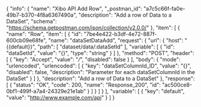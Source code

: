 {
  "info": {
    "name": "Xibo API Add Row",
    "_postman_id": "a7c5c66f-fa0e-49b7-b370-4f8a6367490a",
    "description": "Add a row of Data to a DataSet",
    "schema": "https://schema.getpostman.com/json/collection/v2.0.0/"
  },
  "item": [
    {
      "name": "Row",
      "item": [
        {
          "id": "7be4e422-b3df-4e72-887f-600cb09e68fe",
          "name": "dataSetDataAdd",
          "request": {
            "url": {
              "host": "{{default}}",
              "path": [
                "dataset/data/:dataSetId"
              ],
              "variable": [
                {
                  "id": "dataSetId",
                  "value": "{}",
                  "type": "string"
                }
              ]
            },
            "method": "POST",
            "header": [
              {
                "key": "Accept",
                "value": "*/*",
                "disabled": false
              }
            ],
            "body": {
              "mode": "urlencoded",
              "urlencoded": [
                {
                  "key": "dataSetColumnId_ID",
                  "value": "{}",
                  "disabled": false,
                  "description": "Parameter for each dataSetColumnId in the DataSet"
                }
              ]
            },
            "description": "Add a row of Data to a DataSet"
          },
          "response": [
            {
              "status": "OK",
              "code": 200,
              "name": "Response_200",
              "id": "ac500ce8-0bf1-499f-a7a4-24329e21e1ab"
            }
          ]
        }
      ]
    }
  ],
  "variable": [
    {
      "key": "default",
      "value": "http://www.example.com/api"
    }
  ]
}
